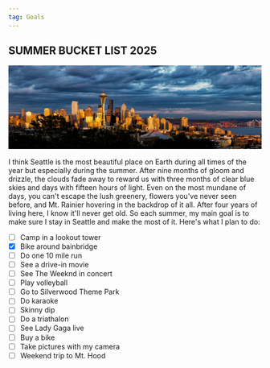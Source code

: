 ```yaml
---
tag: Goals
---
```


## SUMMER BUCKET LIST 2025

<img src="/pictures/summer2025.jpg"/>

I think Seattle is the most beautiful place on Earth during all times of the year but especially during the summer. After nine months of gloom and drizzle, the clouds fade away to reward us with three months of clear blue skies and days with fifteen hours of light. Even on the most mundane of days, you can't escape the lush greenery, flowers you've never seen before, and Mt. Rainier hovering in the backdrop of it all. After four years of living here, I know it'll never get old. So each summer, my main goal is to make sure I stay in Seattle and make the most of it. Here's what I plan to do: 

- [ ] Camp in a lookout tower
- [x] Bike around bainbridge
- [ ] Do one 10 mile run
- [ ] See a drive-in movie
- [ ] See The Weeknd in concert
- [ ] Play volleyball
- [ ] Go to Silverwood Theme Park
- [ ] Do karaoke
- [ ] Skinny dip
- [ ] Do a triathalon
- [ ] See Lady Gaga live
- [ ] Buy a bike
- [ ] Take pictures with my camera
- [ ] Weekend trip to Mt. Hood
